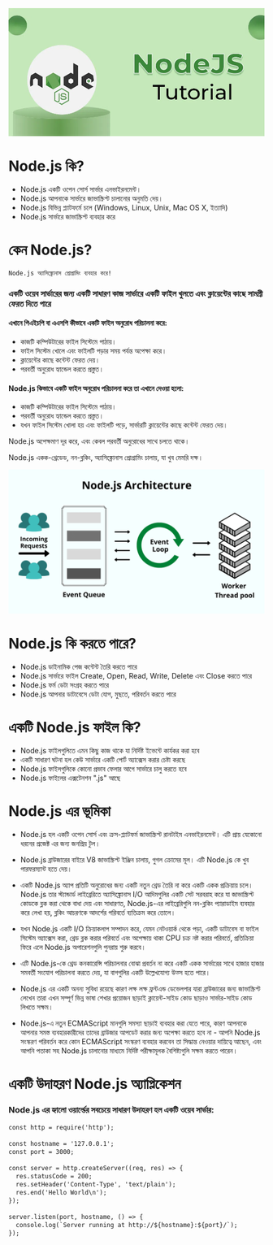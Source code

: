 <p align="center">
  <img src="./images/NodeJS-copy.webp" alt="NodeJs">
</p>

# Node.js কি?

- Node.js একটি ওপেন সোর্স সার্ভার এনভাইরনমেন্ট।
- Node.js আপনাকে সার্ভারে জাভাস্ক্রিপ্ট চালানোর অনুমতি দেয়।
- Node.js বিভিন্ন প্ল্যাটফর্মে চলে (Windows, Linux, Unix, Mac OS X, ইত্যাদি)
- Node.js সার্ভারে জাভাস্ক্রিপ্ট ব্যবহার করে

# কেন Node.js?

```
Node.js অ্যাসিঙ্ক্রোনাস প্রোগ্রামিং ব্যবহার করে!
```

### একটি ওয়েব সার্ভারের জন্য একটি সাধারণ কাজ সার্ভারে একটি ফাইল খুলতে এবং ক্লায়েন্টের কাছে সামগ্রী ফেরত দিতে পারে

#### এখানে পিএইচপি বা এএসপি কীভাবে একটি ফাইল অনুরোধ পরিচালনা করে:

- কাজটি কম্পিউটারের ফাইল সিস্টেমে পাঠায়।
- ফাইল সিস্টেম খোলে এবং ফাইলটি পড়ার সময় পর্যন্ত অপেক্ষা করে।
- ক্লায়েন্টের কাছে কন্টেন্ট ফেরত দেয়।
- পরবর্তী অনুরোধ হ্যান্ডেল করতে প্রস্তুত।

#### Node.js কিভাবে একটি ফাইল অনুরোধ পরিচালনা করে তা এখানে দেওয়া হলো:

- কাজটি কম্পিউটারের ফাইল সিস্টেমে পাঠায়।
- পরবর্তী অনুরোধ হ্যান্ডেল করতে প্রস্তুত।
- যখন ফাইল সিস্টেম খোলা হয় এবং ফাইলটি পড়ে, সার্ভারটি ক্লায়েন্টের কাছে কন্টেন্ট ফেরত দেয়।

Node.js অপেক্ষমাণ দূর করে, এবং কেবল পরবর্তী অনুরোধের সাথে চলতে থাকে।

Node.js একক-থ্রেডেড, নন-ব্লকিং, অ্যাসিঙ্ক্রোনাস প্রোগ্রামিং চালায়, যা খুব মেমরি দক্ষ।

<p align="center">
  <img src="./images/Nodejs-Architecture.png" alt="Architecture">
</p>

# Node.js কি করতে পারে?

- Node.js ডাইনামিক পেজ কন্টেন্ট তৈরি করতে পারে
- Node.js সার্ভারে ফাইল Create, Open, Read, Write, Delete এবং Close করতে পারে
- Node.js ফর্ম ডেটা সংগ্রহ করতে পারে
- Node.js আপনার ডাটাবেসে ডেটা যোগ, মুছতে, পরিবর্তন করতে পারে

# একটি Node.js ফাইল কি?

- Node.js ফাইলগুলিতে এমন কিছু কাজ থাকে যা নির্দিষ্ট ইভেন্টে কার্যকর করা হবে
- একটি সাধারণ ঘটনা হল কেউ সার্ভারে একটি পোর্ট অ্যাক্সেস করার চেষ্টা করছে
- Node.js ফাইলগুলিকে কোনো প্রভাব ফেলার আগে সার্ভারে চালু করতে হবে
- Node.js ফাইলের এক্সটেনশন ".js" আছে

# Node.js এর ভূমিকা

- Node.js হল একটি ওপেন সোর্স এবং ক্রস-প্ল্যাটফর্ম জাভাস্ক্রিপ্ট রানটাইম এনভাইরনমেন্ট। এটি প্রায় যেকোনো ধরনের প্রজেক্ট এর জন্য জনপ্রিয় টুল।

- Node.js ব্রাউজারের বাইরে V8 জাভাস্ক্রিপ্ট ইঞ্জিন চালায়, গুগল ক্রোমের মূল। এটি Node.js কে খুব পারফরম্যান্ট হতে দেয়।

- একটি Node.js অ্যাপ প্রতিটি অনুরোধের জন্য একটি নতুন থ্রেড তৈরি না করে একটি একক প্রক্রিয়ায় চলে। Node.js তার স্ট্যান্ডার্ড লাইব্রেরিতে অ্যাসিঙ্ক্রোনাস I/O আদিমগুলির একটি সেট সরবরাহ করে যা জাভাস্ক্রিপ্ট কোডকে ব্লক করা থেকে বাধা দেয় এবং সাধারণত, Node.js-এর লাইব্রেরিগুলি নন-ব্লকিং প্যারাডাইম ব্যবহার করে লেখা হয়, ব্লকিং আচরণকে আদর্শের পরিবর্তে ব্যতিক্রম করে তোলে।

- যখন Node.js একটি I/O ক্রিয়াকলাপ সম্পাদন করে, যেমন নেটওয়ার্ক থেকে পড়া, একটি ডাটাবেস বা ফাইল সিস্টেম অ্যাক্সেস করা, থ্রেড ব্লক করার পরিবর্তে এবং অপেক্ষায় থাকা CPU চক্র নষ্ট করার পরিবর্তে, প্রতিক্রিয়া ফিরে এলে Node.js অপারেশনগুলি পুনরায় শুরু করবে।

- এটি Node.js-কে থ্রেড কনকারেন্সি পরিচালনার বোঝা প্রবর্তন না করে একটি একক সার্ভারের সাথে হাজার হাজার সমবর্তী সংযোগ পরিচালনা করতে দেয়, যা বাগগুলির একটি উল্লেখযোগ্য উত্স হতে পারে।

- Node.js এর একটি অনন্য সুবিধা রয়েছে কারণ লক্ষ লক্ষ ফ্রন্টএন্ড ডেভেলপার যারা ব্রাউজারের জন্য জাভাস্ক্রিপ্ট লেখেন তারা এখন সম্পূর্ণ ভিন্ন ভাষা শেখার প্রয়োজন ছাড়াই ক্লায়েন্ট-সাইড কোড ছাড়াও সার্ভার-সাইড কোড লিখতে সক্ষম।

- Node.js-এ নতুন ECMAScript মানগুলি সমস্যা ছাড়াই ব্যবহার করা যেতে পারে, কারণ আপনাকে আপনার সমস্ত ব্যবহারকারীদের তাদের ব্রাউজার আপডেট করার জন্য অপেক্ষা করতে হবে না - আপনি Node.js সংস্করণ পরিবর্তন করে কোন ECMAScript সংস্করণ ব্যবহার করবেন তা সিদ্ধান্ত নেওয়ার দায়িত্বে আছেন, এবং আপনি পতাকা সহ Node.js চালানোর মাধ্যমে নির্দিষ্ট পরীক্ষামূলক বৈশিষ্ট্যগুলি সক্ষম করতে পারেন।

# একটি উদাহরণ Node.js অ্যাপ্লিকেশন

### Node.js এর হ্যালো ওয়ার্ল্ডের সবচেয়ে সাধারণ উদাহরণ হল একটি ওয়েব সার্ভার:

```
const http = require('http');

const hostname = '127.0.0.1';
const port = 3000;

const server = http.createServer((req, res) => {
  res.statusCode = 200;
  res.setHeader('Content-Type', 'text/plain');
  res.end('Hello World\n');
});

server.listen(port, hostname, () => {
  console.log(`Server running at http://${hostname}:${port}/`);
});

```
